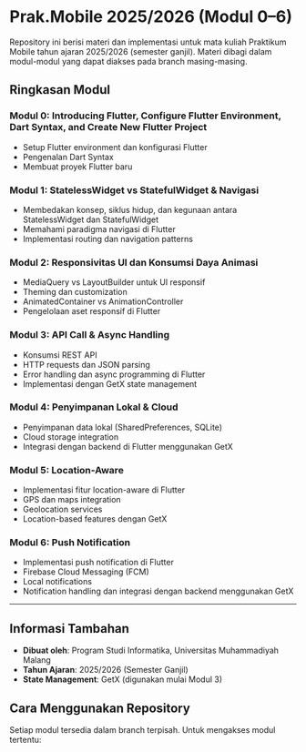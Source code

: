 # Prak.Mobile 2025/2026 (Modul 0–6)

Repository ini berisi materi dan implementasi untuk mata kuliah Praktikum Mobile tahun ajaran 2025/2026 (semester ganjil). Materi dibagi dalam modul-modul yang dapat diakses pada branch masing-masing.

## Ringkasan Modul

### **Modul 0: Introducing Flutter, Configure Flutter Environment, Dart Syntax, and Create New Flutter Project**
- Setup Flutter environment dan konfigurasi Flutter
- Pengenalan Dart Syntax
- Membuat proyek Flutter baru

### **Modul 1: StatelessWidget vs StatefulWidget & Navigasi**
- Membedakan konsep, siklus hidup, dan kegunaan antara StatelessWidget dan StatefulWidget
- Memahami paradigma navigasi di Flutter
- Implementasi routing dan navigation patterns

### **Modul 2: Responsivitas UI dan Konsumsi Daya Animasi**
- MediaQuery vs LayoutBuilder untuk UI responsif
- Theming dan customization
- AnimatedContainer vs AnimationController
- Pengelolaan aset responsif di Flutter

### **Modul 3: API Call & Async Handling**
- Konsumsi REST API
- HTTP requests dan JSON parsing
- Error handling dan async programming di Flutter
- Implementasi dengan GetX state management

### **Modul 4: Penyimpanan Lokal & Cloud**
- Penyimpanan data lokal (SharedPreferences, SQLite)
- Cloud storage integration
- Integrasi dengan backend di Flutter menggunakan GetX

### **Modul 5: Location-Aware**
- Implementasi fitur location-aware di Flutter
- GPS dan maps integration
- Geolocation services
- Location-based features dengan GetX

### **Modul 6: Push Notification**
- Implementasi push notification di Flutter
- Firebase Cloud Messaging (FCM)
- Local notifications
- Notification handling dan integrasi dengan backend menggunakan GetX

---

## Informasi Tambahan

- **Dibuat oleh**: Program Studi Informatika, Universitas Muhammadiyah Malang
- **Tahun Ajaran**: 2025/2026 (Semester Ganjil)
- **State Management**: GetX (digunakan mulai Modul 3)

## Cara Menggunakan Repository

Setiap modul tersedia dalam branch terpisah. Untuk mengakses modul tertentu:

